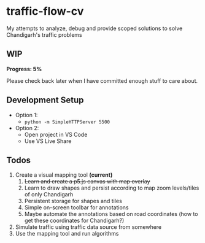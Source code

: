 # traffic-flow-cv
My attempts to analyze, debug and provide scoped solutions to solve Chandigarh's traffic problems

## WIP
**Progress: 5%**

Please check back later when I have committed enough stuff to care about.

## Development Setup
- Option 1:
  - `python -m SimpleHTTPServer 5500`
- Option 2:
  - Open project in VS Code
  - Use VS Live Share

## Todos
1. Create a visual mapping tool **(current)**
   1. ~~Learn and create a p5.js canvas with map overlay~~
   2. Learn to draw shapes and persist according to map zoom levels/tiles of only Chandigarh
   3. Persistent storage for shapes and tiles
   4. Simple on-screen toolbar for annotations
   5. Maybe automate the annotations based on road coordinates (how to get these coordinates for Chandigarh?)
2. Simulate traffic using traffic data source from somewhere
3. Use the mapping tool and run algorithms
